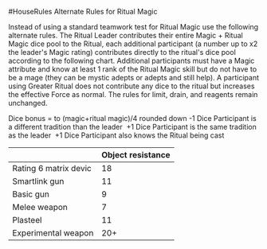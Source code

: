 #HouseRules
Alternate Rules for Ritual Magic

Instead of using a standard teamwork test for Ritual Magic use the following alternate rules. The Ritual Leader contributes their entire Magic + Ritual Magic dice pool to the Ritual, each additional participant (a number up to x2 the leader's Magic rating) contributes directly to the ritual's dice pool according to the following chart. Additional participants must have a Magic attribute and know at least 1 rank of the Ritual Magic skill but do not have to be a mage (they can be mystic adepts or adepts and still help). A participant using Greater Ritual does not contribute any dice to the ritual but increases the effective Force as normal. The rules for limit, drain, and reagents remain unchanged.

Dice bonus = to (magic+ritual magic)/4 rounded down
-1 Dice Participant is a different tradition than the leader 
+1 Dice Participant is the same tradition as the leader 
+1 Dice Participant also knows the Ritual being cast

| |Object resistance|
|----|---|
| Rating 6 matrix devic | 18 |
| Smartlink gun | 11 |
| Basic gun | 9 |
| Melee weapon | 7 |
| Plasteel | 11 |
| Experimental weapon | 20+ |
